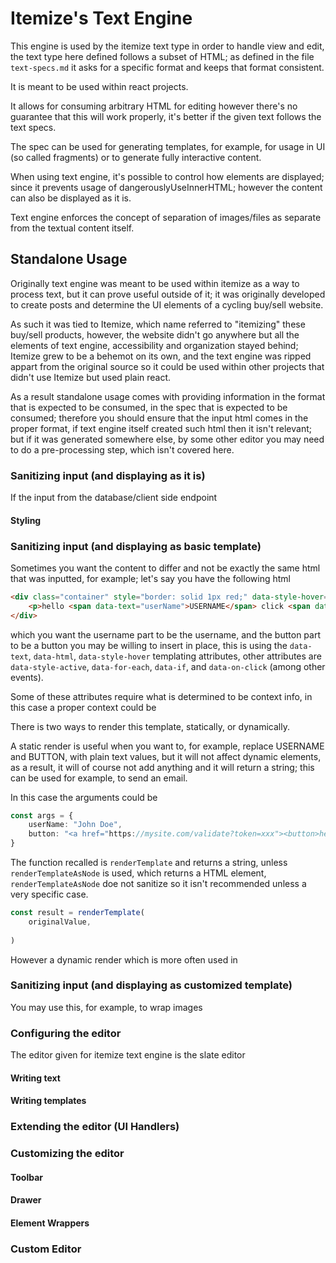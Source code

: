 # Itemize's Text Engine

This engine is used by the itemize text type in order to handle view and edit, the text type here defined follows a subset of HTML; as defined in the file `text-specs.md` it asks for a specific format and keeps that format consistent.

It is meant to be used within react projects.

It allows for consuming arbitrary HTML for editing however there's no guarantee that this will work properly, it's better if the given text follows the text specs.

The spec can be used for generating templates, for example, for usage in UI (so called fragments) or to generate fully interactive content.

When using text engine, it's possible to control how elements are displayed; since it prevents usage of dangerouslyUseInnerHTML; however the content can also be displayed as it is.

Text engine enforces the concept of separation of images/files as separate from the textual content itself.

## Standalone Usage

Originally text engine was meant to be used within itemize as a way to process text, but it can prove useful outside of it; it was originally developed to create posts and determine the UI elements of a cycling buy/sell website.

As such it was tied to Itemize, which name referred to "itemizing" these buy/sell products, however, the website didn't go anywhere but all the elements of text engine, accessibility and organization stayed behind; Itemize grew to be a behemot on its own, and the text engine was ripped appart from the original source so it could be used within other projects that didn't use Itemize but used plain react.

As a result standalone usage comes with providing information in the format that is expected to be consumed, in the spec that is expected to be consumed; therefore you should ensure that the input html comes in the proper format, if text engine itself created such html then it isn't relevant; but if it was generated somewhere else, by some other editor you may need to do a pre-processing step, which isn't covered here.

### Sanitizing input (and displaying as it is)

If the input from the database/client side endpoint 

#### Styling


### Sanitizing input (and displaying as basic template)

Sometimes you want the content to differ and not be exactly the same html that was inputted, for example; let's say you have the following html

```html
<div class="container" style="border: solid 1px red;" data-style-hover="border: solid 2px blue;">
    <p>hello <span data-text="userName">USERNAME</span> click <span data-html="button">BUTTON</span> to log in</p>
</div>
```

which you want the username part to be the username, and the button part to be a button you may be willing to insert in place, this is using the `data-text`, `data-html`, `data-style-hover` templating attributes, other attributes are `data-style-active`, `data-for-each`, `data-if`, and `data-on-click` (among other events).

Some of these attributes require what is determined to be context info, in this case a proper context could be

There is two ways to render this template, statically, or dynamically.

A static render is useful when you want to, for example, replace USERNAME and BUTTON, with plain text values, but it will not affect dynamic elements, as a result, it will of course not add anything and it will return a string; this can be used for example, to send an email.

In this case the arguments could be

```typescript
const args = {
    userName: "John Doe",
    button: "<a href="https://mysite.com/validate?token=xxx"><button>here</button></a>"
}
```

The function recalled is `renderTemplate` and returns a string, unless `renderTemplateAsNode` is used, which returns a HTML element, `renderTemplateAsNode` doe not sanitize so it isn't recommended unless a very specific case.

```typescript
const result = renderTemplate(
    originalValue,
    
)
```

However a dynamic render which is more often used in 

### Sanitizing input (and displaying as customized template)

You may use this, for example, to wrap images

### Configuring the editor

The editor given for itemize text engine is the slate editor

#### Writing text

#### Writing templates


### Extending the editor (UI Handlers)


### Customizing the editor

#### Toolbar

#### Drawer

#### Element Wrappers


### Custom Editor